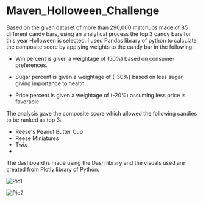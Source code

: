 # Maven_Holloween_Challenge
Based on the given dataset of more than 290,000 matchups made of 85 different candy bars, using an analytical process the top 3 candy bars for this year Holloween is selected.
I used Pandas library of python to calculate the composite score by applying weights to the candy bar in the following:

- Win percent is given a weightage of (50%) based on consumer preferences.

- Sugar percent is given a weightage of (-30%) based on less sugar, giving importance to health.

- Price percent is given a weightage of (-20%) assuming less price is favorable.

The analysis gave the composite score which allowed the following candies to be ranked as top 3:
- Reese's Peanut Butter Cup
- Reese Miniatures
- Twix
- 
The dashboard is made using the Dash library and the visuals used are created from Plotly library of Python.

![Pic1](https://github.com/user-attachments/assets/9abae923-3bc3-4e17-9054-54e8084308a7)

![Pic2](https://github.com/user-attachments/assets/496a9226-eb80-4305-8f7a-c3e5ccdcee28)
